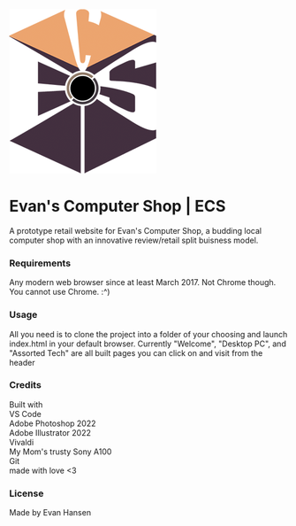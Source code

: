 <img src="images/ECS_logo_smol.png">

<h1> Evan's Computer Shop | ECS </h1>

A prototype retail website for Evan's Computer Shop, a budding local computer shop with an innovative review/retail split buisness model.

### Requirements

Any modern web browser since at least March 2017. Not Chrome though. You cannot use Chrome. :^) 

### Usage
All you need is to clone the project into a folder of your choosing and launch index.html in your default browser. Currently "Welcome", "Desktop PC", and "Assorted Tech" are all built pages you can click on and visit from the header 

### Credits

Built with
<br>
VS Code
<br>
Adobe Photoshop 2022
<br>
Adobe Illustrator 2022
<br>
Vivaldi
<br>
My Mom's trusty Sony A100
<br>
Git
<br>
made with love <3

### License 
Made by Evan Hansen
